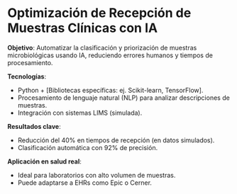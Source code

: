 # Optimización de Recepción de Muestras Clínicas con IA  

**Objetivo**: Automatizar la clasificación y priorización de muestras microbiológicas usando IA, reduciendo errores humanos y tiempos de procesamiento.  

**Tecnologías**:  
- Python + [Bibliotecas específicas: ej. Scikit-learn, TensorFlow].  
- Procesamiento de lenguaje natural (NLP) para analizar descripciones de muestras.  
- Integración con sistemas LIMS (simulada).  

**Resultados clave**:  
- Reducción del 40% en tiempos de recepción (en datos simulados).  
- Clasificación automática con 92% de precisión.  

**Aplicación en salud real**:  
- Ideal para laboratorios con alto volumen de muestras.  
- Puede adaptarse a EHRs como Epic o Cerner.  

